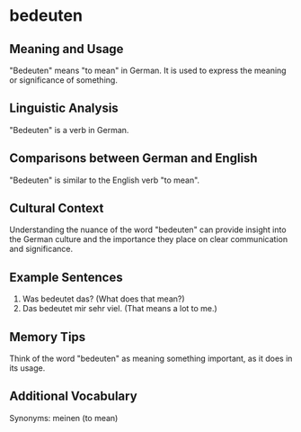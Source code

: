 # bedeuten
## Meaning and Usage
"Bedeuten" means "to mean" in German. It is used to express the meaning or significance of something.

## Linguistic Analysis
"Bedeuten" is a verb in German.

## Comparisons between German and English
"Bedeuten" is similar to the English verb "to mean".

## Cultural Context
Understanding the nuance of the word "bedeuten" can provide insight into the German culture and the importance they place on clear communication and significance.

## Example Sentences
1. Was bedeutet das? (What does that mean?)
2. Das bedeutet mir sehr viel. (That means a lot to me.)

## Memory Tips
Think of the word "bedeuten" as meaning something important, as it does in its usage.

## Additional Vocabulary
Synonyms: meinen (to mean)